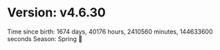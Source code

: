 # Version: v4.6.30
Time since birth: 1674 days, 40176 hours, 2410560 minutes, 144633600 seconds
Season: Spring 🌸
